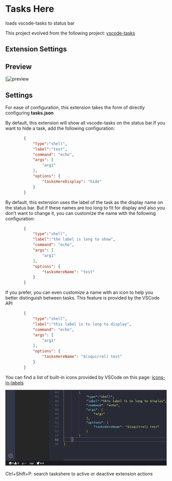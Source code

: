 # Tasks Here

loads vscode-tasks to status bar

This project evolved from the following project:
[vscode-tasks](https://github.com/actboy168/vscode-tasks)

## Extension Settings



## Preview

[![preview](https://raw.githubusercontent.com/alexzshl/vscode-taskshere/master/src/resource/preview.png)

## Settings

For ease of configuration, this extension takes the form of directly configuring **tasks.json**

By default, this extension will show all vscode-tasks on the status bar.If you want to hide a task, add the following configuration:

```json
        {
            "type":"shell",
            "label":"test",
            "command": "echo",
            "args": [
                "arg1"
            ],
            "options": {
                "tasksHereDisplay": "hide"
            }
        }
```

By default, this extension uses the label of the task as the display name on the status bar. But if these names are too long to fit for display and also you don't want to change it, you can customize the name with the following configuration:

```json
        {
            "type":"shell",
            "label":"the label is long to show",
            "command": "echo",
            "args": [
                "arg1"
            ],
            "options": {
                "tasksHereName": "test"
            }
        }
```

If you prefer, you can even customize a name with an icon to help you better distinguish between tasks. This feature is provided by the VSCode API

```json
        {
            "type":"shell",
            "label":"this label is to long to display",
            "command": "echo",
            "args": [
                "arg1"
            ],
            "options": {
                "tasksHereName": "$(squirrel) test"
            }
        }
```

You can find a list of built-in icons provided by VSCode on this page: [icons-in-labels](https://code.visualstudio.com/api/references/icons-in-labels)

![name with icon](https://raw.githubusercontent.com/alexzshl/vscode-taskhere/master/src/resource/labelwithicon.png)

Ctrl+Shift+P: search taskshere to active or deactive extension actions
